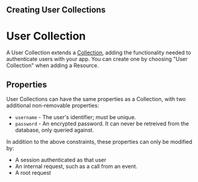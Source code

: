 <!--{
  title: 'Creating User Collections',
  tags: ['guide', 'collection', 'users']
}-->

## Creating User Collections

# User Collection

A User Collection extends a [Collection](/../docs/collections/accessing-collections.mdcreating-collections.md), adding the functionality needed to authenticate users with your app. You can create one by choosing "User Collection" when adding a Resource.

## Properties

User Collections can have the same properties as a Collection, with two additional non-removable properties:

- `username` - The user's identifier; must be unique.
- `password` - An encrypted password. It can never be retreived from the database, only queried against.

In addition to the above constraints, these properties can only be modified by:

- A session authenticated as that user
- An internal request, such as a call from an event.
- A root request